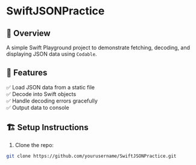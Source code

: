 # SwiftJSONPractice

## 📌 Overview
A simple Swift Playground project to demonstrate fetching, decoding, and displaying JSON data using `Codable`.

## 🚀 Features
✅ Load JSON data from a static file  
✅ Decode into Swift objects  
✅ Handle decoding errors gracefully  
✅ Output data to console  

## 🏗️ Setup Instructions
1. Clone the repo:
```bash
git clone https://github.com/yourusername/SwiftJSONPractice.git
